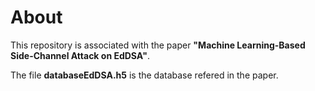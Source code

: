 # About
This repository is associated with the paper **"Machine Learning-Based Side-Channel Attack on EdDSA"**.

The file **databaseEdDSA.h5** is the database refered in the paper.
